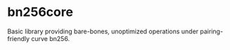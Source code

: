 # bn256core
Basic library providing bare-bones, unoptimized operations under pairing-friendly curve bn256.
